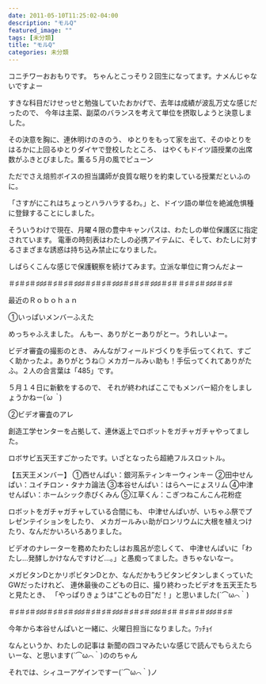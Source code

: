```yaml
---
date: 2011-05-10T11:25:02-04:00
description: "モルQ"
featured_image: ""
tags: [未分類]
title: "モルQ"
categories: 未分類
---
```


コニチワーおおもりです。
ちゃんとこっそり２回生になってます。ナメんじゃないですよー
 
すきな科目だけせっせと勉強していたおかげで、去年は成績が波乱万丈な感じだったので、
今年は主菜、副菜のバランスを考えて単位を摂取しようと決意しました。
 
その決意を胸に、連休明けのきのう、
ゆとりをもって家を出て、そのゆとりをはるかに上回るゆとりダイヤで登校したところ、
はやくもドイツ語授業の出席数がふきとびました。薫る５月の風でピューン
 
ただでさえ焙煎ボイスの担当講師が良質な眠りを約束している授業だといふのに。
 
「さすがにこれはちょっとハラハラするわ。」と、ドイツ語の単位を絶滅危惧種に登録することにしました。
 
そういうわけで現在、月曜４限の豊中キャンパスは、わたしの単位保護区に指定されています。
電車の時刻表はわたしの必携アイテムに、そして、わたしに対するさまざまな誘惑は持ち込み禁止になりました。
 
しばらくこんな感じで保護観察を続けてみます。立派な単位に育つんだよー
 
＃♯＃♯＃♯♯♯＃♯＃♯＃♯♯♯＃♯＃♯＃♯♯♯＃♯＃♯＃♯♯♯＃♯＃＃♯＃♯＃♯♯♯＃♯＃
 
最近のＲｏｂｏｈａｎ
 
①いっぱいメンバーふえた
 
めっちゃふえました。
んもー、ありがとーありがとー。うれしいよー。
 
ビデオ審査の撮影のとき、
みんながフィールドづくりを手伝ってくれて、すごく助かったよ。ありがとうね◎
メカガールみぃ助も！手伝ってくれてありがたふ。２人の合言葉は「485」です。
 
５月１４日に新歓をするので、
それが終わればここでもメンバー紹介をしましょうかねー(*´ω｀*)
 
②ビデオ審査のアレ
 
創造工学センターを占拠して、連休返上でロボットをガチャガチャやってました。
 
ロボサピ五天王すごかったです。いざとなったら超絶フルスロットル。
 
【五天王メンバー】
①西せんぱい：銀河系ティンキーウィンキー
②田中せんぱい：ユイチロン・タナカ論法
③本谷せんぱい：はらへーにょスリム
④中津せんぱい：ホームシック赤ぴくみん
⑤江草くん：こぎつねこんこん花粉症
 
ロボットをガチャガチャしている合間にも、
中津せんぱいが、いちゃふ祭でプレゼンテイションをしたり、
メカガールみぃ助がロンリウムに大根を植えつけたり、なんだかいろいろありました。
 
ビデオのナレーターを務めたわたしはお風呂が恋しくて、
中津せんぱいに「わたし…発酵しかけなんですけど…。」と愚痴ってました。きちゃないなー。
 
メガビタンDとかリポビタンDとか、なんだかもうビタンビタンしまくっていたGWだったけれど、
連休最後のこどもの日に、撮り終わったビデオを五天王たちと見たとき、
「やっぱりきょうは“こどもの日”だ！」と思いました(´⌒ω⌒｀)
 
＃♯＃♯＃♯♯♯＃♯＃♯＃♯♯♯＃♯＃♯＃♯♯♯＃♯＃♯＃♯♯♯＃♯＃＃♯＃♯＃♯♯♯＃♯＃
 
今年から本谷せんぱいと一緒に、火曜日担当になりました。ﾜｯﾁｮｲ
 
なんというか、わたしの記事は
新聞の四コマみたいな感じで読んでもらえたらいーな、と思います(´⌒ω⌒｀)ののちゃん
 
 
それでは、シィユーアゲインですー(´⌒ω⌒｀)ノ
